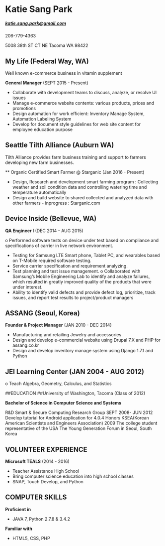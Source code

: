 # Katie Sang Park 

##### katie.sang.park@gmail.com

206-779-4363

5008 38th ST CT NE 
Tacoma WA 98422

## My Life (Federal Way, WA)
Well known e-commerce business in vitamin supplement

**General Manager** (SEPT 2015 - Present)

- Collaborate with development teams to discuss, analyze, or resolve UI issues
- Manage e-commerce website contents: various products, prices and promotions
- Design automation for work efficient: Inventory Manage System, Automation Labeling System
- Develop for document style guidelines for web site content for employee education purpose

## Seattle Tilth Alliance (Auburn WA)
Tilth Alliance provides farm business training and support to farmers developing new farm businesses.

** Organic Certified Smart Farmer @ Starganic (Jan 2016 - Present)
- Design, Research and development smart farming program
 : Collecting weather and soil condition data and controlling watering time and temperature automatically
- Design and build website to shared collected and analyzed data with other farmers - inprogress
 : Starganic.com
 
 
## Device Inside (Bellevue, WA)

**QA Engineer I** (DEC 2014 - AUG 2015)

o Performed software tests on device under test based on compliance and specifications of carrier in live network environment. 
- Testing for Samsung LTE Smart phone, Tablet PC, and wearables based on T-Mobile required software testing. 
- Service carrier specification and requirement analyzing. 
- Test planning and test issue management. 
o	Collaborated with Samsung’s Mobile Engineering Lab to identify and analyze failures, which resulted in greatly improved quality of the products that were under interest. 
-	Ability to identify valid defects and provide defect log, prioritize, track issues, and report test results to project/product managers

## ASSANG (Seoul, Korea)

**Founder & Project Manager** (JAN 2010 - DEC 2014)

- Manufacturing and retailing Jewelry and accessories
- Design and develop e-commercial website using Drupal 7.X and PHP for assang.co.kr
- Design and develop inventory manage system using Django 1.7.1 and Python 


## JEI Learning Center (JAN 2004 - AUG 2012)

o Teach Algebra, Geometry, Calculus, and Statistics

##EDUCATION
##University of Washington, Tacoma (Class of 2012)

**Bachelor of Science in Computer Science and Systems**

R&D   Smart & Secure Computing Research Group SEPT 2008- JUN 2012
      Develop tutorial for Android application for 4.0.4
Honors 
     KSEA(Korean American Scientists and Engineers Association)
      2009 The college student representative of the USA
      The Young Generation Forum in Seoul, South Korea 

## VOLUNTEER EXPERIENCE

**Microsoft TEALS** (2014 - 2016)

- Teacher Assistance High School 
- Bring computer science education into high school classes
- SNAP, Touch Develop, and Python

## COMPUTER SKILLS

**Proficient in**

- JAVA 7, Python 2.7.8 & 3.4.2

**Familiar with**

- HTML5, CSS, PHP
